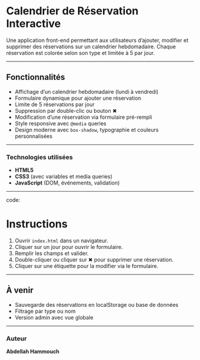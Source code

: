 # Calendrier de Réservation Interactive

Une application front-end permettant aux utilisateurs d’ajouter, modifier et supprimer des réservations sur un calendrier hebdomadaire. Chaque réservation est colorée selon son type et limitée à 5 par jour.

---

## Fonctionnalités

- Affichage d’un calendrier hebdomadaire (lundi à vendredi)
- Formulaire dynamique pour ajouter une réservation
- Limite de 5 réservations par jour
- Suppression par double-clic ou bouton ✖
- Modification d’une réservation via formulaire pré-rempli
- Style responsive avec `@media` queries
- Design moderne avec `box-shadow`, typographie et couleurs personnalisées

---

### Technologies utilisées

- **HTML5**
- **CSS3** (avec variables et media queries)
- **JavaScript** (DOM, événements, validation)

---

code:

# Instructions

1. Ouvrir `index.html` dans un navigateur.
2. Cliquer sur un jour pour ouvrir le formulaire.
3. Remplir les champs et valider.
4. Double-cliquer ou cliquer sur ✖ pour supprimer une réservation.
5. Cliquer sur une étiquette pour la modifier via le formulaire.

---

## À venir

- Sauvegarde des réservations en localStorage ou base de données
- Filtrage par type ou nom
- Version admin avec vue globale

---

### Auteur

**Abdellah Hammouch**  
